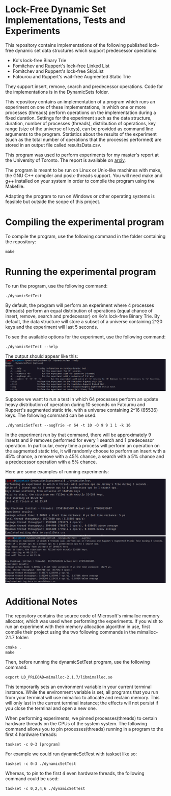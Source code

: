 # Lock-Free Dynamic Set Implementations, Tests and Experiments

This repository contains implementations of the 
following published lock-free dynamic set data structures 
which support predecessor operations:
 - Ko's lock-free Binary Trie
 - Fomitchev and Ruppert's lock-free Linked List
 - Fomitchev and Ruppert's lock-free SkipList
 - Fatourou and Ruppert's wait-free Augmented Static Trie

They support insert, remove, search and predecessor operations.
Code for the implementations is in the DynamicSets 
folder.

This repository contains an implementation 
of a program which runs an experiment on one 
of these implementations, in which one or more processes
(threads) perform operations on the implementation 
during a fixed duration.
Settings for the experiment such as the data structure, duration, number of processes (threads), distribution of operations, 
key range (size of the universe of keys), can be provided as command line arguments to the program.
Statistics about the results of the experiment (such as the total number of operations that the processes performed)
are stored in an output file called resultsData.csv.

This program was used to perform experiments for my master's report at the University of Toronto.
The report is available on [arxiv](https://arxiv.org/abs/2411.01090).

The program is meant to be run on Linux or Unix-like machines with 
make, the GNU C++ compiler and posix-threads support.
You will need make and g++ installed on your system 
in order to compile the program using the Makefile.

Adapting the program to run on Windows or other operating systems 
is feasible but outside the scope of this project.

# Compiling the experimental program
To compile the program, use the following command in the folder containing the repository:
```	
make
```
# Running the experimental program
To run the program, use the following command:
```
./dynamicSetTest
```
By default, the program will perform an experiment where 4 processes (threads) 
perform an equal distribution of operations (equal chance of insert, remove, 
search and predecessor) on Ko's lock-free Binary Trie.
By default, the data structure will store a subset of a universe containing 2^20 
keys and the experiment will last 5 seconds.

To see the available options for the experiment, use the following command:
```
./dynamicSetTest --help
```
The output should appear like this:
![Command line options for test program](help.png)

Suppose we want to run a test in which 64 processes perform an update heavy distribution of operation during 10 seconds on
Fatourou and Ruppert's augmented static trie, with a universe containing 2^16 (65536) keys.
The following command can be used:
```
./dynamicSetTest --augTrie -n 64 -t 10 -O 9 9 1 1 -k 16
```
In the experiment run by that command, there will be approximately 9 inserts and 9 removes performed for every 1 search and 1 predecessor operation.
In particular, every time a process will perform an operation on the augmented static trie, 
it will randomly choose to perform an insert with a 45% chance, a remove with a 45% chance, a search with a 5% chance and a predecessor operation
with a 5% chance.

Here are some examples of running experiments:

![Example of running experiment on Jeremy Ko's lock-free Trie](example.png)
![Example of running experiment on Fatourou and Ruppert's wait-free Augmented Static Trie](example2.png)

# Additional Notes

The repository contains the source code of Microsoft's mimalloc memory allocator,
which was used when performing the experiments.
If you wish to run an experiment with their memory allocation algorithm in use, 
first compile their project using the two following commands in the mimalloc-2.1.7 folder:

```
cmake .
make
```		
Then, before running the dynamicSetTest program, use the following command:
```
export LD_PRLEOAD=mimalloc-2.1.7/libmimalloc.so
```
This temporarily sets an environment variable in your current terminal instance.
While the environment variable is set, all programs that you run from your terminal 
will use mimalloc to allocate and reclaim memory.
This will only last in the current terminal instance; the effects will not 
persist if you close the terminal and open a new one.

When performing experiments, we pinned processes(threads) to certain hardware threads on the CPUs of the system
system. The following command allows you to pin processes(threads) running in a program to the first 4 hardware threads:
```
taskset -c 0-3 [program]
```
For example we could run dynamicSetTest with taskset like so:
```
taskset -c 0-3 ./dynamicSetTest 
```
Whereas, to pin to the first 4 even hardware threads, the following command could be used:
```
taskset -c 0,2,4,6 ./dynamicSetTest
```
